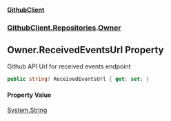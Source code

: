 #### [GithubClient](index 'index')
### [GithubClient.Repositories](GithubClient.Repositories 'GithubClient.Repositories').[Owner](GithubClient.Repositories.Owner 'GithubClient.Repositories.Owner')

## Owner.ReceivedEventsUrl Property

Github API Url for received events endpoint

```csharp
public string? ReceivedEventsUrl { get; set; }
```

#### Property Value
[System.String](https://docs.microsoft.com/en-us/dotnet/api/System.String 'System.String')